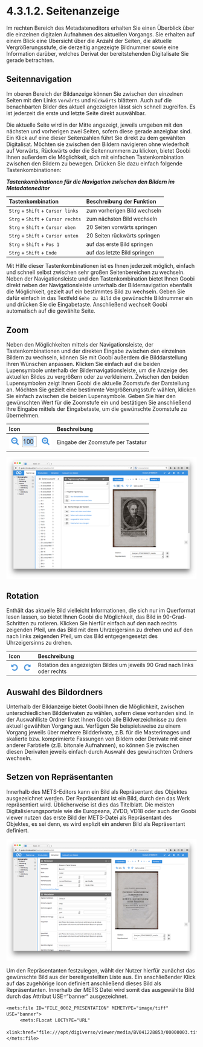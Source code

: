 # 4.3.1.2. Seitenanzeige

Im rechten Bereich des Metadateneditors erhalten Sie einen Überblick über die einzelnen digitalen Aufnahmen des aktuellen Vorgangs. Sie erhalten auf einem Blick eine Übersicht über die Anzahl der Seiten, die aktuelle Vergrößerungsstufe, die derzeitig angezeigte Bildnummer sowie eine Information darüber, welches Derivat der bereitstehenden Digitalisate Sie gerade betrachten.

## Seitennavigation

Im oberen Bereich der Bildanzeige können Sie zwischen den einzelnen Seiten mit den Links `Vorwärts` und `Rückwärts` blättern. Auch auf die benachbarten Bilder des aktuell angezeigten lässt sich schnell zugreifen. Es ist jederzeit die erste und letzte Seite direkt auswählbar. 

Die aktuelle Seite wird in der Mitte angezeigt, jeweils umgeben mit den nächsten und vorherigen zwei Seiten, sofern diese gerade anzeigbar sind. Ein Klick auf eine dieser Seitenzahlen führt Sie direkt zu dem gewählten Digitalisat. Möchten sie zwischen den Bildern navigieren ohne wiederholt auf Vorwärts, Rückwärts oder die Seitennummern zu klicken, bietet Goobi Ihnen außerdem die Möglichkeit, sich mit einfachen Tastenkombination zwischen den Bildern zu bewegen. Drücken Sie dazu einfach folgende Tastenkombinationen:

_**Tastenkombinationen für die Navigation zwischen den Bildern im Metadateneditor**_

| **Tastenkombination** | Beschreibung der Funktion |
| :--- | :--- |
| `Strg` + `Shift` + `Cursor links` |  zum vorherigen Bild wechseln |
| `Strg` + `Shift` + `Cursor rechts` |  zum nächsten Bild wechseln |
| `Strg` + `Shift` + `Cursor oben` |  20 Seiten vorwärts springen |
| `Strg` + `Shift` + `Cursor unten` |  20 Seiten rückwärts springen |
| `Strg` + `Shift` + `Pos 1` |  auf das erste Bild springen |
| `Strg` + `Shift` + `Ende` |  auf das letzte Bild springen |

Mit Hilfe dieser Tastenkombinationen ist es Ihnen jederzeit möglich, einfach und schnell selbst zwischen sehr großen Seitenbereichen zu wechseln. Neben der Navigationsleiste und den Tastenkombination bietet Ihnen Goobi direkt neben der Navigationsleiste unterhalb der Bildernavigation ebenfalls die Möglichkeit, gezielt auf ein bestimmtes Bild zu wechseln. Geben Sie dafür einfach in das Textfeld `Gehe zu Bild` die gewünschte Bildnummer ein und drücken Sie die Eingabetaste. Anschließend wechselt Goobi automatisch auf die gewählte Seite.

## Zoom

Neben den Möglichkeiten mittels der Navigationsleiste, der Tastenkombinationen und der direkten Eingabe zwischen den einzelnen Bildern zu wechseln, können Sie mit Goobi außerdem die Bilddarstellung Ihren Wünschen anpassen. Klicken Sie einfach auf die beiden Lupensymbole unterhalb der Bildernavigationsleiste, um die Anzeige des aktuellen Bildes zu vergrößern oder zu verkleinern. Zwischen den beiden Lupensymbolen zeigt Ihnen Goobi die aktuelle Zoomstufe der Darstellung an. Möchten Sie gezielt eine bestimmte Vergrößerungsstufe wählen, klicken Sie einfach zwischen die beiden Lupensymbole. Geben Sie hier den gewünschten Wert für die Zoomstufe ein und bestätigen Sie anschließend Ihre Eingabe mittels der Eingabetaste, um die gewünschte Zoomstufe zu übernehmen.

|  Icon | Beschreibung |
| :--- | :--- |
| ![](../../../.gitbook/assets/39icon.png) | Eingabe der Zoomstufe per Tastatur |

![Direkte Eingabe einer Zoomstufe f&#xFC;r die Bilddarstellung](../../../.gitbook/assets/39d.png)

## Rotation

Enthält das aktuelle Bild vielleicht Informationen, die sich nur im Querformat lesen lassen, so bietet Ihnen Goobi die Möglichkeit, das Bild in 90-Grad-Schritten zu rotieren. Klicken Sie hierfür einfach auf den nach rechts zeigenden Pfeil, um das Bild mit dem Uhrzeigersinn zu drehen und auf den nach links zeigenden Pfeil, um das Bild entgegengesetzt des Uhrzeigersinns zu drehen.

| Icon | Beschreibung |
| :--- | :--- |
| ![](../../../.gitbook/assets/mets_rotation.png)  | Rotation des angezeigten Bildes um jeweils 90 Grad nach links oder rechts |

## Auswahl des Bildordners

Unterhalb der Bildanzeige bietet Goobi Ihnen die Möglichkeit, zwischen unterschiedlichen Bildderivaten zu wählen, sofern diese vorhanden sind. In der Auswahlliste Ordner listet Ihnen Goobi alle Bildverzeichnisse zu dem aktuell gewählten Vorgang aus. Verfügen Sie beispielsweise zu einem Vorgang jeweils über mehrere Bildderivate, z.B. für die Masterimages und skalierte bzw. komprimierte Fassungen von Bildern oder Derivate mit einer anderer Farbtiefe \(z.B. bitonale Aufnahmen\), so können Sie zwischen diesen Derivaten jeweils einfach durch Auswahl des gewünschten Ordners wechseln.

## Setzen von Repräsentanten

Innerhalb des METS-Editors kann ein Bild als Repräsentant des Objektes ausgezeichnet werden. Der Repräsentant ist ein Bild, durch den das Werk repräsentiert wird. Üblicherweise ist dies das Titelblatt. Die meisten Digitalisierungsportale wie die Europeana, ZVDD, VD18 oder auch der Goobi viewer nutzen das erste Bild der METS-Datei als Repräsentant des Objektes, es sei denn, es wird explizit ein anderen Bild als Repräsentant definiert.

![Festlegen des Repr&#xE4;sentanten innerhalb des METS-Editors](../../../.gitbook/assets/40d.png)

Um den Repräsentanten festzulegen, wählt der Nutzer hierfür zunächst das gewünschte Bild aus der bereitgestellten Liste aus. Ein anschließender Klick auf das zugehörige Icon definiert anschließend dieses Bild als Repräsentanten. Innerhalb der METS Datei wird somit das ausgewählte Bild durch das Attribut USE=“banner“ ausgezeichnet.

```markup
<mets:file ID="FILE_0002_PRESENTATION" MIMETYPE="image/tiff" USE="banner">
     <mets:FLocat LOCTYPE="URL"     
     xlink:href="file:///opt/digiverso/viewer/media/BV041228853/00000003.tif"/>
</mets:file>
```

